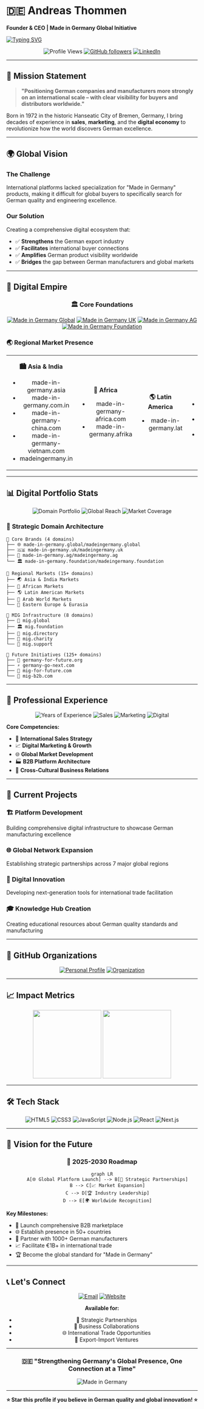 # 🇩🇪 Andreas Thommen
**Founder & CEO | Made in Germany Global Initiative**

[![Typing SVG](https://readme-typing-svg.herokuapp.com?font=JetBrains+Mono&weight=600&size=28&duration=3000&pause=1000&color=FF6B6B&center=false&vCenter=true&multiline=false&width=800&height=50&lines=Digitally+Relaunching+%22Made+in+Germany%22;Strengthening+German+Export+Industry;Connecting+Global+Markets+with+German+Excellence)](https://git.io/typing-svg)

<div align="center">
  
![Profile Views](https://komarev.com/ghpvc/?username=made-in-germany-global&style=for-the-badge&color=blueviolet)
[![GitHub followers](https://img.shields.io/github/followers/made-in-germany-global?style=for-the-badge&color=orange)](https://github.com/made-in-germany-global)
[![LinkedIn](https://img.shields.io/badge/LinkedIn-Connect-0077B5?style=for-the-badge&logo=linkedin)](https://linkedin.com/in/andreas-thommen)

</div>

---

## 🎯 Mission Statement

> **"Positioning German companies and manufacturers more strongly on an international scale – with clear visibility for buyers and distributors worldwide."**

Born in 1972 in the historic Hanseatic City of Bremen, Germany, I bring decades of experience in **sales**, **marketing**, and the **digital economy** to revolutionize how the world discovers German excellence.

---

## 🌍 Global Vision

### **The Challenge**
International platforms lacked specialization for "Made in Germany" products, making it difficult for global buyers to specifically search for German quality and engineering excellence.

### **Our Solution** 
Creating a comprehensive digital ecosystem that:
- ✅ **Strengthens** the German export industry
- ✅ **Facilitates** international buyer connections
- ✅ **Amplifies** German product visibility worldwide
- ✅ **Bridges** the gap between German manufacturers and global markets

---

## 🏢 Digital Empire

<div align="center">

### 🏛️ **Core Foundations**
[![Made in Germany Global](https://img.shields.io/badge/made--in--germany.global-FF6B6B?style=for-the-badge&logo=globe&logoColor=white)](https://made-in-germany.global)
[![Made in Germany UK](https://img.shields.io/badge/made--in--germany.uk-4ECDC4?style=for-the-badge&logo=globe&logoColor=white)](https://made-in-germany.uk)
[![Made in Germany AG](https://img.shields.io/badge/made--in--germany.ag-45B7D1?style=for-the-badge&logo=globe&logoColor=white)](https://made-in-germany.ag)
[![Made in Germany Foundation](https://img.shields.io/badge/made--in--germany.foundation-96CEB4?style=for-the-badge&logo=globe&logoColor=white)](https://made-in-germany.foundation)

</div>

### 🌏 **Regional Market Presence**

<table align="center">
<tr>
<td align="center" width="25%">

**🏙️ Asia & India**
- made-in-germany.asia
- made-in-germany.com.in
- made-in-germany-china.com
- made-in-germany-vietnam.com
- madeingermany.in

</td>
<td align="center" width="25%">

**🦁 Africa**
- made-in-germany-africa.com
- made-in-germany.afrika

</td>
<td align="center" width="25%">

**🌎 Latin America**
- made-in-germany.lat

</td>
<td align="center" width="25%">

**🕌 Arab World**
- made-in-germany-arabia.com
- made-in-germany-arab.com
- madeingermanyarabia.com

</td>
</tr>
</table>

---

## 📊 Digital Portfolio Stats

<div align="center">

![Domain Portfolio](https://img.shields.io/badge/Domain_Portfolio-152_Domains-gold?style=for-the-badge&logo=dns&logoColor=white)
![Global Reach](https://img.shields.io/badge/Global_Reach-7_Regions-success?style=for-the-badge&logo=earth&logoColor=white)
![Market Coverage](https://img.shields.io/badge/Market_Coverage-Worldwide-informational?style=for-the-badge&logo=target&logoColor=white)

</div>

### 🎯 **Strategic Domain Architecture**

```
📁 Core Brands (4 domains)
├── 🌐 made-in-germany.global/madeingermany.global
├── 🇬🇧 made-in-germany.uk/madeingermany.uk  
├── 🏢 made-in-germany.ag/madeingermany.ag
└── 🏛️ made-in-germany.foundation/madeingermany.foundation

📁 Regional Markets (15+ domains)
├── 🌏 Asia & India Markets
├── 🦁 African Markets
├── 🌎 Latin American Markets
├── 🕌 Arab World Markets
└── 🏰 Eastern Europe & Eurasia

📁 MIG Infrastructure (8 domains)
├── 🎯 mig.global
├── 🏛️ mig.foundation
├── 📂 mig.directory
├── 💝 mig.charity
└── 🔧 mig.support

📁 Future Initiatives (125+ domains)
├── 🌱 germany-for-future.org
├── ⚡ germany-go-next.com
├── 🔮 mig-for-future.com
└── 💼 mig-b2b.com
```

---

## 💼 Professional Experience

<div align="center">

![Years of Experience](https://img.shields.io/badge/Experience-25%2B_Years-brightgreen?style=for-the-badge)
![Sales](https://img.shields.io/badge/Sales-Expert-blue?style=for-the-badge)
![Marketing](https://img.shields.io/badge/Marketing-Strategist-orange?style=for-the-badge)
![Digital](https://img.shields.io/badge/Digital-Pioneer-purple?style=for-the-badge)

</div>

**Core Competencies:**
- 🎯 **International Sales Strategy**
- 📈 **Digital Marketing & Growth**
- 🌐 **Global Market Development**
- 🏭 **B2B Platform Architecture**
- 🤝 **Cross-Cultural Business Relations**

---

## 🚀 Current Projects

### **🏗️ Platform Development**
Building comprehensive digital infrastructure to showcase German manufacturing excellence

### **🌐 Global Network Expansion** 
Establishing strategic partnerships across 7 major global regions

### **📱 Digital Innovation**
Developing next-generation tools for international trade facilitation

### **🎓 Knowledge Hub Creation**
Creating educational resources about German quality standards and manufacturing

---

## 🎯 GitHub Organizations

<div align="center">

[![Personal Profile](https://img.shields.io/badge/👤_Personal-github.com/made--in--germany--global-181717?style=for-the-badge&logo=github)](https://github.com/made-in-germany-global)
[![Organization](https://img.shields.io/badge/🏢_Organization-github.com/made--in--germany--international-181717?style=for-the-badge&logo=github)](https://github.com/made-in-germany-international)

</div>

---

## 📈 Impact Metrics

<div align="center">
<img height="180em" src="https://github-readme-stats.vercel.app/api?username=made-in-germany-global&show_icons=true&theme=tokyonight&include_all_commits=true&count_private=true"/>
<img height="180em" src="https://github-readme-stats.vercel.app/api/top-langs/?username=made-in-germany-global&layout=compact&langs_count=7&theme=tokyonight"/>
</div>

---

## 🛠️ Tech Stack

<div align="center">

![HTML5](https://img.shields.io/badge/HTML5-E34F26?style=for-the-badge&logo=html5&logoColor=white)
![CSS3](https://img.shields.io/badge/CSS3-1572B6?style=for-the-badge&logo=css3&logoColor=white)
![JavaScript](https://img.shields.io/badge/JavaScript-F7DF1E?style=for-the-badge&logo=javascript&logoColor=black)
![Node.js](https://img.shields.io/badge/Node.js-43853D?style=for-the-badge&logo=node.js&logoColor=white)
![React](https://img.shields.io/badge/React-20232A?style=for-the-badge&logo=react&logoColor=61DAFB)
![Next.js](https://img.shields.io/badge/Next.js-000000?style=for-the-badge&logo=nextdotjs&logoColor=white)

</div>

---

## 🌟 Vision for the Future

<div align="center">

### **🎯 2025-2030 Roadmap**

```mermaid
graph LR
    A[🌐 Global Platform Launch] --> B[🤝 Strategic Partnerships]
    B --> C[📈 Market Expansion]
    C --> D[🏆 Industry Leadership]
    D --> E[🌍 Worldwide Recognition]
```

</div>

**Key Milestones:**
- 🎯 Launch comprehensive B2B marketplace
- 🌐 Establish presence in 50+ countries
- 🤝 Partner with 1000+ German manufacturers
- 📈 Facilitate €1B+ in international trade
- 🏆 Become the global standard for "Made in Germany"

---

## 📞 Let's Connect

<div align="center">

[![Email](https://img.shields.io/badge/📧_Email-andreas.trommen@made--in--germany.global-D14836?style=for-the-badge&logo=gmail&logoColor=white)](mailto:andreas.trommen@made-in-germany.global)
[![Website](https://img.shields.io/badge/🌐_Website-made--in--germany.global-4285F4?style=for-the-badge&logo=google-chrome&logoColor=white)](https://made-in-germany.global)

**Available for:**
- 🤝 Strategic Partnerships
- 💼 Business Collaborations  
- 🌐 International Trade Opportunities
- 🎯 Export-Import Ventures

</div>

---

<div align="center">

### **🇩🇪 "Strengthening Germany's Global Presence, One Connection at a Time"**

![Made in Germany](https://img.shields.io/badge/🏭_Made_in-Germany_🇩🇪-black?style=for-the-badge&labelColor=red&color=gold)

---

**⭐ Star this profile if you believe in German quality and global innovation! ⭐**

</div>
